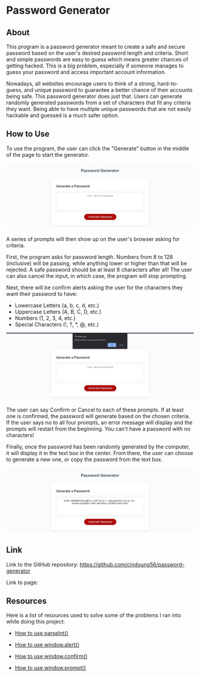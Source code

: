 # Password Generator

## About

This program is a password generator meant to create a safe and secure password based on the user's desired password length and criteria. Short and simple passwords are easy to guess which means greater chances of getting hacked. This is a big problem, especially if someone manages to guess your password and access important account information. 

Nowadays, all websites encourage users to think of a strong, hard-to-guess, and unique password to guarantee a better chance of their accounts being safe. This password generator does just that. Users can generate randomly generated passwords from a set of characters that fit any criteria they want. Being able to have multiple unique passwords that are not easily hackable and guessed is a much safer option.

## How to Use

To use the program, the user can click the "Generate" button in the middle of the page to start the generator.

![The initial view when the page is loaded.](./images/image-01.jpg)

A series of prompts will then show up on the user's browser asking for criteria.

First, the program asks for password length. Numbers from 8 to 128 (inclusive) will be passing, while anything lower or higher than that will be rejected. A safe password should be at least 8 characters after all! The user can also cancel the input, in which case, the program will stop prompting.

Next, there will be confirm alerts asking the user for the characters they want their password to have:
* Lowercase Letters (a, b, c, d, etc.)
* Uppercase Letters (A, B, C, D, etc.)
* Numbers (1, 2, 3, 4, etc.)
* Special Characters (!, ?, *, @, etc.)

![The browser gives the user a popup asking if they want to include uppercase letters in their password](./images/image-02.jpg)

The user can say Confirm or Cancel to each of these prompts. If at least one is confirmed, the password will generate based on the chosen criteria. If the user says no to all four prompts, an error message will display and the prompts will restart from the beginning. You can't have a password with no characters!

Finally, once the password has been randomly generated by the computer, it will display it in the text box in the center. From there, the user can choose to generate a new one, or copy the password from the text box.

![The password is randomly generated using the confirmed criteria. This photo shows one with 100 characters and all four criteria confirmed.](./images/image-03.jpg)

## Link

Link to the GitHub repository: https://github.com/cindyung56/password-generator

Link to page: 

## Resources

Here is a list of resources used to solve some of the problems I ran into while doing this project:

* [How to use parseInt()](https://developer.mozilla.org/en-US/docs/Web/JavaScript/Reference/Global_Objects/parseInt)

* [How to use window.alert()](https://developer.mozilla.org/en-US/docs/Web/API/Window/alert)

* [How to use window.confirm()](https://developer.mozilla.org/en-US/docs/Web/API/Window/confirm)

* [How to use window.prompt()](https://developer.mozilla.org/en-US/docs/Web/API/Window/prompt)